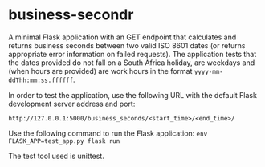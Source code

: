 # business-secondr
A minimal Flask application with an GET endpoint that calculates and returns business seconds between two valid ISO 8601 dates (or returns appropriate error information on failed requests). The application tests that the dates provided do not fall on a South Africa holiday, are weekdays and (when hours are provided) are work hours in the format ```yyyy-mm-ddThh:mm:ss.ffffff```.

In order to test the application, use the following URL with the default Flask development server address and port:

```http://127.0.0.1:5000/business_seconds/<start_time>/<end_time>/```

Use the following command to run the Flask application: ```env FLASK_APP=test_app.py flask run```

The test tool used is unittest.
